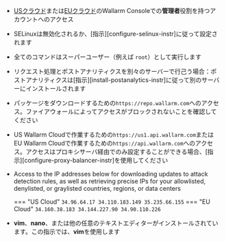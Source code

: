 * [USクラウド](https://us1.my.wallarm.com/)または[EUクラウド](https://my.wallarm.com/)のWallarm Consoleでの**管理者**役割を持つアカウントへのアクセス
* SELinuxは無効化されるか、[指示][configure-selinux-instr]に従って設定されます
* 全てのコマンドはスーパーユーザー（例えば `root`）として実行します
* リクエスト処理とポストアナリティクスを別々のサーバーで行己う場合：ポストアナリティクスは[指示][install-postanalytics-instr]に従って別のサーバーにインストールされます
* パッケージをダウンロードするための`https://repo.wallarm.com`へのアクセス。ファイアウォールによってアクセスがブロックされないことを確認してください
* US Wallarm Cloudで作業するための`https://us1.api.wallarm.com`またはEU Wallarm Cloudで作業するための`https://api.wallarm.com`へのアクセス。アクセスはプロキシサーバ経由でのみ設定することができる場合、[指示][configure-proxy-balancer-instr]を使用してください
* Access to the IP addresses below for downloading updates to attack detection rules, as well as retrieving precise IPs for your allowlisted, denylisted, or graylisted countries, regions, or data centers

    === "US Cloud"
        ```
        34.96.64.17
        34.110.183.149
        35.235.66.155
        ```
    === "EU Cloud"
        ```
        34.160.38.183
        34.144.227.90
        34.90.110.226
        ```
* **vim**、**nano**、または他の任意のテキストエディターがインストールされています。この指示では、**vim**を使用します
